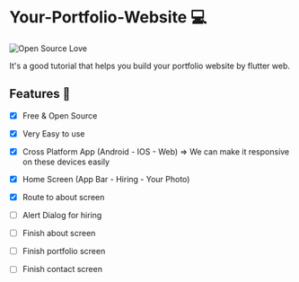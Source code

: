 # Your-Portfolio-Website 💻 
![Open Source Love](https://badges.frapsoft.com/os/v1/open-source.svg?v=102)

It's a good tutorial that helps you build your portfolio website by flutter web.

## Features :dart:
* [x] Free & Open Source
* [x] Very Easy to use
* [x] Cross Platform App (Android - IOS - Web) => We can make it responsive on these devices easily
* [x] Home Screen (App Bar - Hiring - Your Photo)
* [x] Route to about screen
* [ ] Alert Dialog for hiring
* [ ] Finish about screen
* [ ] Finish portfolio screen
* [ ] Finish contact screen

